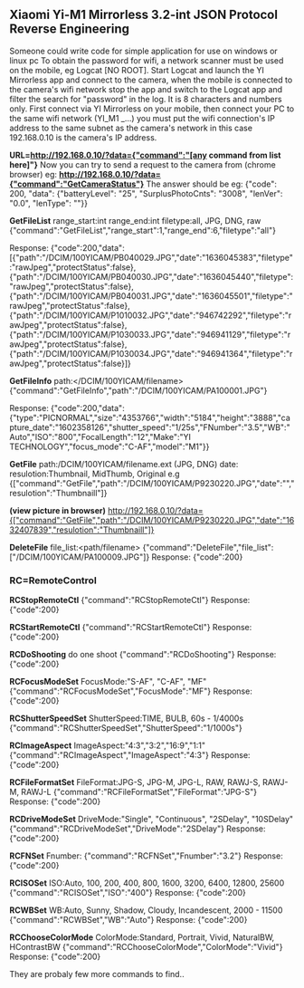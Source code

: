 ## Xiaomi Yi-M1 Mirrorless 3.2-int JSON Protocol Reverse Engineering
Someone could write code for simple application for use on windows or linux pc
To obtain the password for wifi, a network scanner must be used on the mobile, eg Logcat [NO ROOT].
Start Logcat and launch the YI Mirrorless app and connect to the camera, when the mobile is connected to the camera's wifi network stop the app and switch to the Logcat app and filter the search for "password" in the log. It is 8 characters and numbers only.
First connect via YI Mirrorless on your mobile, then connect your PC to the same wifi network (YI_M1 _...) you must put the wifi connection's IP address to the same subnet as the camera's network in this case 192.168.0.10 is the camera's IP address.

**URL=http://192.168.0.10/?data={"command":"[any command from list here]"}**
Now you can try to send a request to the camera from (chrome browser) 
eg: **http://192.168.0.10/?data={"command":"GetCameraStatus"}**
The answer should be eg: {"code": 200, "data": {"batteryLevel": "25", "SurplusPhotoCnts": "3008", "lenVer": "0.0", "lenType": ""}}

**GetFileList**
range_start:int
range_end:int
filetype:all, JPG, DNG, raw
{"command":"GetFileList","range_start":1,"range_end":6,"filetype":"all"}


Response:
{"code":200,"data":[{"path":"/DCIM/100YICAM/PB040029.JPG","date":"1636045383","filetype":"rawJpeg","protectStatus":false},
{"path":"/DCIM/100YICAM/PB040030.JPG","date":"1636045440","filetype":"rawJpeg","protectStatus":false},
{"path":"/DCIM/100YICAM/PB040031.JPG","date":"1636045501","filetype":"rawJpeg","protectStatus":false},
{"path":"/DCIM/100YICAM/P1010032.JPG","date":"946742292","filetype":"rawJpeg","protectStatus":false},
{"path":"/DCIM/100YICAM/P1030033.JPG","date":"946941129","filetype":"rawJpeg","protectStatus":false},
{"path":"/DCIM/100YICAM/P1030034.JPG","date":"946941364","filetype":"rawJpeg","protectStatus":false}]}

**GetFileInfo**
path:</DCIM/100YICAM/filename>
{"command":"GetFileInfo","path":"/DCIM/100YICAM/PA100001.JPG"}

Response:
{"code":200,"data":{"type":"PICNORMAL","size":"4353766","width":"5184","height":"3888","capture_date":"1602358126","shutter_speed":"1/25s","FNumber":"3.5","WB":"Auto","ISO":"800","FocalLength":"12","Make":"YI TECHNOLOGY","focus_mode":"C-AF","model":"M1"}}

**GetFile**
path:/DCIM/100YICAM/filename.ext (JPG, DNG)
date:
resulotion:Thumbnail, MidThumb, Original
e.g 
{["command":"GetFile","path":"/DCIM/100YICAM/P9230220.JPG","date":"","resulotion":"Thumbnaill"]}

**(view picture in browser)**
http://192.168.0.10/?data={["command":"GetFile","path":"/DCIM/100YICAM/P9230220.JPG","date":"1632407839","resulotion":"Thumbnaill"]}


**DeleteFile**
file_list:<path/filename>
{"command":"DeleteFile","file_list":["/DCIM/100YICAM/PA100009.JPG"]}
Response:
{"code":200}

### RC=RemoteControl

**RCStopRemoteCtl**
{"command":"RCStopRemoteCtl"}
Response:
{"code":200}

**RCStartRemoteCtl**
{"command":"RCStartRemoteCtl"}
Response:
{"code":200}

**RCDoShooting** do one shoot
{"command":"RCDoShooting"}
Response:
{"code":200}

**RCFocusModeSet**
FocusMode:"S-AF", "C-AF", "MF"
{"command":"RCFocusModeSet","FocusMode":"MF"}
Response:
{"code":200}

**RCShutterSpeedSet**
ShutterSpeed:TIME, BULB, 60s - 1/4000s
{"command":"RCShutterSpeedSet","ShutterSpeed":"1/1000s"}

**RCImageAspect**
ImageAspect:"4:3","3:2","16:9","1:1"
{"command":"RCImageAspect","ImageAspect":"4:3"}
Response:
{"code":200}

**RCFileFormatSet**
FileFormat:JPG-S, JPG-M, JPG-L, RAW, RAWJ-S, RAWJ-M, RAWJ-L
{"command":"RCFileFormatSet","FileFormat":"JPG-S"}
Response:
{"code":200}

**RCDriveModeSet**
DriveMode:"Single", "Continuous", "2SDelay", "10SDelay"
{"command":"RCDriveModeSet","DriveMode":"2SDelay"}
Response:
{"code":200}

**RCFNSet**
Fnumber:
{"command":"RCFNSet","Fnumber":"3.2"}
Response:
{"code":200}

**RCISOSet**
ISO:Auto, 100, 200, 400, 800, 1600, 3200, 6400, 12800, 25600
{"command":"RCISOSet","ISO":"400"}
Response:
{"code":200}

**RCWBSet**
WB:Auto, Sunny, Shadow, Cloudy, Incandescent, 2000 - 11500
{"command":"RCWBSet","WB":"Auto"}
Response:
{"code":200}

**RCChooseColorMode**
ColorMode:Standard, Portrait, Vivid, NaturalBW, HContrastBW
{"command":"RCChooseColorMode","ColorMode":"Vivid"}
Response:
{"code":200}

They are probaly few more commands to find..

